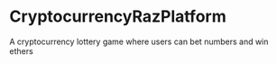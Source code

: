 # CryptocurrencyRazPlatform
A cryptocurrency lottery game where users can bet numbers and win ethers
